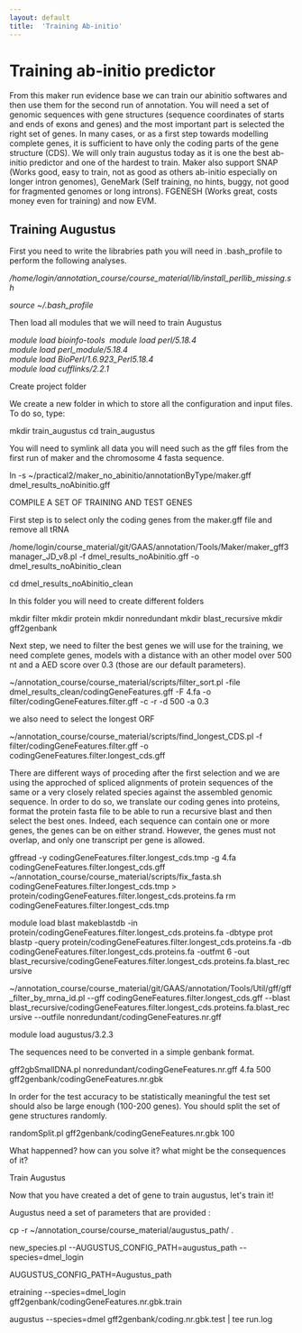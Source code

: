 ```yaml
---
layout: default
title:  'Training Ab-initio'
---
```


# Training ab-initio predictor

From this maker run evidence base we can train our abinitio softwares and then use them for the second run of annotation. 
You will need a set of genomic sequences with gene structures (sequence coordinates of starts and ends of exons and genes) and the most important part is selected the right set of genes. 
In many cases, or as a first step towards modelling complete genes, it is sufficient to have only the coding parts of the gene structure (CDS).
We will only train augustus today as it is one the best ab-initio predictor and one of the hardest to train.
Maker also support SNAP (Works good, easy to train, not as good as others ab-initio especially on longer intron genomes), GeneMark (Self training, no hints, buggy, not good for fragmented genomes or long introns).
FGENESH (Works great, costs money even for training) and now EVM.


## Training Augustus

First you need to write the librabries path you will need in .bash_profile to perform the following analyses.

*/home/login/annotation_course/course_material/lib/install_perllib_missing.sh*

*source ~/.bash_profile*

Then load all modules that we will need to train Augustus

*module load bioinfo-tools*  
*module load perl/5.18.4  
module load perl_module/5.18.4  
module load BioPerl/1.6.923_Perl5.18.4   
module load cufflinks/2.2.1*

Create project folder

We create a new folder in which to store all the configuration and input files. To do so, type:

mkdir train_augustus
cd train_augustus

You will need to symlink all data you will need such as the gff files from the first run of maker and the chromosome 4 fasta sequence.

ln -s ~/practical2/maker_no_abinitio/annotationByType/maker.gff dmel_results_noAbinitio.gff

COMPILE A SET OF TRAINING AND TEST GENES

First step is to select only the coding genes from the maker.gff file and remove all tRNA

/home/login/course_material/git/GAAS/annotation/Tools/Maker/maker_gff3manager_JD_v8.pl -f dmel_results_noAbinitio.gff -o dmel_results_noAbinitio_clean

cd dmel_results_noAbinitio_clean

In this folder you will need to create different folders

mkdir filter
mkdir protein
mkdir nonredundant
mkdir blast_recursive
mkdir gff2genbank

Next step, we need to filter the best genes we will use for the training, we need complete genes, models with a distance with an other model over 500 nt and a AED score over 0.3 (those are our default parameters).

~/annotation_course/course_material/scripts/filter_sort.pl -file dmel_results_clean/codingGeneFeatures.gff -F 4.fa -o filter/codingGeneFeatures.filter.gff -c -r -d 500 -a 0.3

we also need to select the longest ORF

~/annotation_course/course_material/scripts/find_longest_CDS.pl -f filter/codingGeneFeatures.filter.gff -o codingGeneFeatures.filter.longest_cds.gff

There are different ways of proceding after the first selection and we are using the approched of spliced alignments of protein sequences of the same or a very closely related species against the assembled genomic sequence.
In order to do so, we translate our coding genes into proteins, format the protein fasta file to be able to run a recursive blast and then select the best ones.
Indeed, each sequence can contain one or more genes, the genes can be on either strand. However, the genes must not overlap, and only one transcript per gene is allowed.

gffread -y codingGeneFeatures.filter.longest_cds.tmp -g 4.fa codingGeneFeatures.filter.longest_cds.gff
~/annotation_course/course_material/scripts/fix_fasta.sh codingGeneFeatures.filter.longest_cds.tmp > protein/codingGeneFeatures.filter.longest_cds.proteins.fa 
rm codingGeneFeatures.filter.longest_cds.tmp

module load blast
makeblastdb -in protein/codingGeneFeatures.filter.longest_cds.proteins.fa -dbtype prot
blastp -query protein/codingGeneFeatures.filter.longest_cds.proteins.fa -db codingGeneFeatures.filter.longest_cds.proteins.fa -outfmt 6 -out blast_recursive/codingGeneFeatures.filter.longest_cds.proteins.fa.blast_recursive

~/annotation_course/course_material/git/GAAS/annotation/Tools/Util/gff/gff_filter_by_mrna_id.pl --gff codingGeneFeatures.filter.longest_cds.gff --blast blast_recursive/codingGeneFeatures.filter.longest_cds.proteins.fa.blast_recursive --outfile nonredundant/codingGeneFeatures.nr.gff


module load augustus/3.2.3

The sequences need to be converted in a simple genbank format.

gff2gbSmallDNA.pl nonredundant/codingGeneFeatures.nr.gff 4.fa 500 gff2genbank/codingGeneFeatures.nr.gbk

In order for the test accuracy to be statistically meaningful the test set should also be large enough (100-200 genes). 
You should split the set of gene structures randomly.

randomSplit.pl gff2genbank/codingGeneFeatures.nr.gbk 100

What happenned? how can you solve it? what might be the consequences of it? 


Train Augustus

Now that you have created a det of gene to train augustus, let's train it!

Augustus need a set of parameters that are provided :

cp -r ~/annotation_course/course_material/augustus_path/ .

new_species.pl --AUGUSTUS_CONFIG_PATH=augustus_path --species=dmel_login

AUGUSTUS_CONFIG_PATH=Augustus_path

etraining --species=dmel_login gff2genbank/codingGeneFeatures.nr.gbk.train 

augustus --species=dmel gff2genbank/coding.nr.gbk.test | tee run.log 

